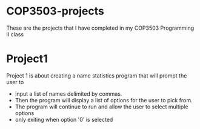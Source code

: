 # COP3503-projects
These are the projects that I have completed in my COP3503 Programming II class

# Project1
  Project 1 is about creating a name statistics program that will prompt the user to
  - input a list of names delimited by commas.
  - Then the program will display a list of options for the user to pick from.
  - The program will continue to run and allow the user to select multiple options
  - only exiting when option '0' is selected
